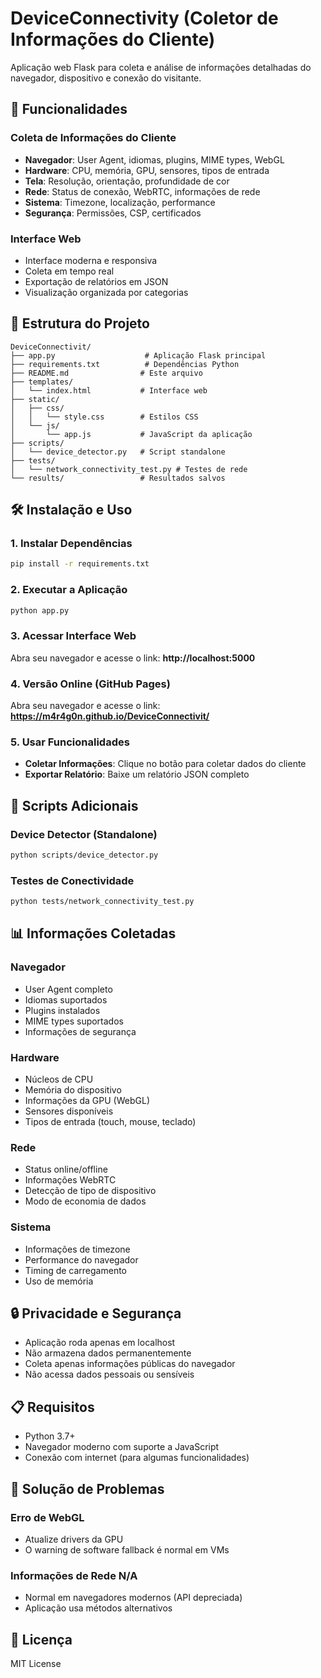 # DeviceConnectivity (Coletor de Informações do Cliente)

Aplicação web Flask para coleta e análise de informações detalhadas do navegador, dispositivo e conexão do visitante.

## 🚀 Funcionalidades

### Coleta de Informações do Cliente
- **Navegador**: User Agent, idiomas, plugins, MIME types, WebGL
- **Hardware**: CPU, memória, GPU, sensores, tipos de entrada
- **Tela**: Resolução, orientação, profundidade de cor
- **Rede**: Status de conexão, WebRTC, informações de rede
- **Sistema**: Timezone, localização, performance
- **Segurança**: Permissões, CSP, certificados

### Interface Web
- Interface moderna e responsiva
- Coleta em tempo real
- Exportação de relatórios em JSON
- Visualização organizada por categorias

## 📁 Estrutura do Projeto

```
DeviceConnectivit/
├── app.py                    # Aplicação Flask principal
├── requirements.txt          # Dependências Python
├── README.md                # Este arquivo
├── templates/
│   └── index.html           # Interface web
├── static/
│   ├── css/
│   │   └── style.css        # Estilos CSS
│   └── js/
│       └── app.js           # JavaScript da aplicação
├── scripts/
│   └── device_detector.py   # Script standalone
├── tests/
│   └── network_connectivity_test.py # Testes de rede
└── results/                 # Resultados salvos
```

## 🛠️ Instalação e Uso

### 1. Instalar Dependências
```bash
pip install -r requirements.txt
```

### 2. Executar a Aplicação
```bash
python app.py
```

### 3. Acessar Interface Web
Abra seu navegador e acesse o link: **http://localhost:5000**

### 4. Versão Online (GitHub Pages)
Abra seu navegador e acesse o link: **https://m4r4g0n.github.io/DeviceConnectivit/**

### 5. Usar Funcionalidades
- **Coletar Informações**: Clique no botão para coletar dados do cliente
- **Exportar Relatório**: Baixe um relatório JSON completo

## 🔧 Scripts Adicionais

### Device Detector (Standalone)
```bash
python scripts/device_detector.py
```

### Testes de Conectividade
```bash
python tests/network_connectivity_test.py
```

## 📊 Informações Coletadas

### Navegador
- User Agent completo
- Idiomas suportados
- Plugins instalados
- MIME types suportados
- Informações de segurança

### Hardware
- Núcleos de CPU
- Memória do dispositivo
- Informações da GPU (WebGL)
- Sensores disponíveis
- Tipos de entrada (touch, mouse, teclado)

### Rede
- Status online/offline
- Informações WebRTC
- Detecção de tipo de dispositivo
- Modo de economia de dados

### Sistema
- Informações de timezone
- Performance do navegador
- Timing de carregamento
- Uso de memória

## 🔒 Privacidade e Segurança

- Aplicação roda apenas em localhost
- Não armazena dados permanentemente
- Coleta apenas informações públicas do navegador
- Não acessa dados pessoais ou sensíveis

## 📋 Requisitos

- Python 3.7+
- Navegador moderno com suporte a JavaScript
- Conexão com internet (para algumas funcionalidades)

## 🐛 Solução de Problemas

### Erro de WebGL
- Atualize drivers da GPU
- O warning de software fallback é normal em VMs

### Informações de Rede N/A
- Normal em navegadores modernos (API depreciada)
- Aplicação usa métodos alternativos

## 📄 Licença

MIT License


